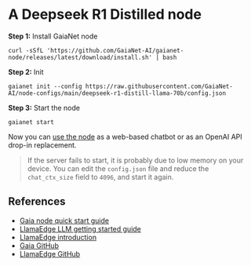 # A Deepseek R1 Distilled node

**Step 1:** Install GaiaNet node

```
curl -sSfL 'https://github.com/GaiaNet-AI/gaianet-node/releases/latest/download/install.sh' | bash
```

**Step 2:** Init

```
gaianet init --config https://raw.githubusercontent.com/GaiaNet-AI/node-configs/main/deepseek-r1-distill-llama-70b/config.json
```

**Step 3:** Start the node

```
gaianet start
```

Now you can [use the node](https://docs.gaianet.ai/getting-started/mynode) as a web-based chatbot or as an OpenAI API drop-in replacement.

> If the server fails to start, it is probably due to low memory on your device. You can edit the `config.json` file and reduce the `chat_ctx_size` field to `4096`, and start it again.

## References

* [Gaia node quick start guide](https://docs.gaianet.ai/getting-started/quick-start)
* [LlamaEdge LLM getting started guide](https://llamaedge.com/docs/user-guide/llm/full-openai)
* [LlamaEdge introduction](https://llamaedge.com/docs/user-guide/)
* [Gaia GitHub](https://github.com/GaiaNet-AI/gaianet-node)
* [LlamaEdge GitHub](https://github.com/LlamaEdge/LlamaEdge)
